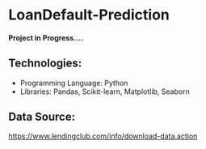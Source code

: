 # LoanDefault-Prediction

#### Project in Progress....

## Technologies:
* Programming Language: Python
* Libraries: Pandas, Scikit-learn, Matplotlib, Seaborn

## Data Source:
https://www.lendingclub.com/info/download-data.action


 
 

